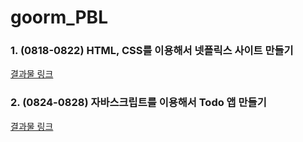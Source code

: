 # goorm_PBL

### 1. (0818-0822) HTML, CSS를 이용해서 넷플릭스 사이트 만들기

[결과물 링크](https://64df2144fba5f51b739d511e--magical-souffle-35d57c.netlify.app/)

### 2. (0824-0828) 자바스크립트를 이용해서 Todo 앱 만들기

[결과물 링크]()
